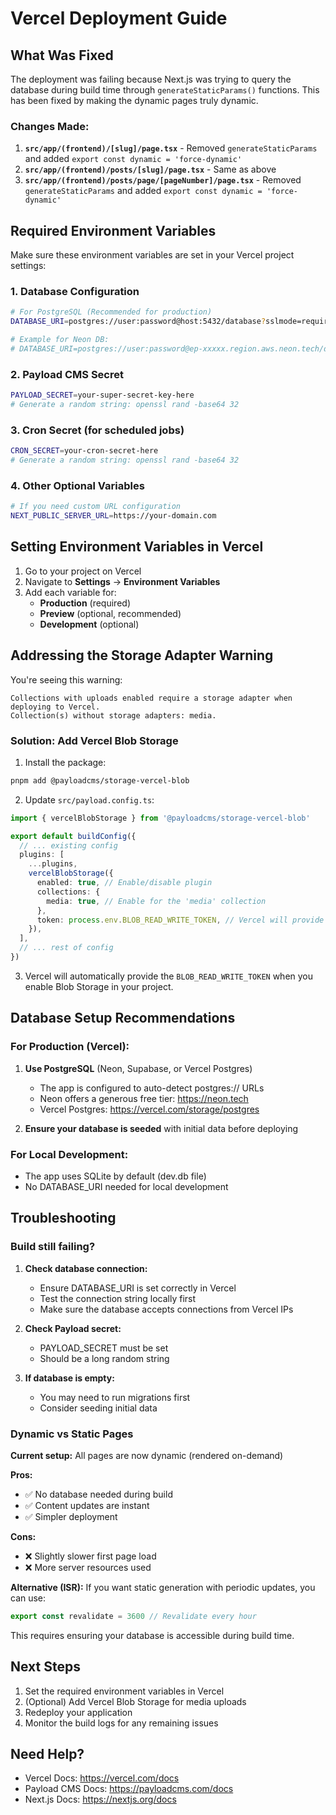# Vercel Deployment Guide

## What Was Fixed

The deployment was failing because Next.js was trying to query the database during build time through `generateStaticParams()` functions. This has been fixed by making the dynamic pages truly dynamic.

### Changes Made:

1. **`src/app/(frontend)/[slug]/page.tsx`** - Removed `generateStaticParams` and added `export const dynamic = 'force-dynamic'`
2. **`src/app/(frontend)/posts/[slug]/page.tsx`** - Same as above
3. **`src/app/(frontend)/posts/page/[pageNumber]/page.tsx`** - Removed `generateStaticParams` and added `export const dynamic = 'force-dynamic'`

## Required Environment Variables

Make sure these environment variables are set in your Vercel project settings:

### 1. Database Configuration

```bash
# For PostgreSQL (Recommended for production)
DATABASE_URI=postgres://user:password@host:5432/database?sslmode=require

# Example for Neon DB:
# DATABASE_URI=postgres://user:password@ep-xxxxx.region.aws.neon.tech/dbname?sslmode=require
```

### 2. Payload CMS Secret

```bash
PAYLOAD_SECRET=your-super-secret-key-here
# Generate a random string: openssl rand -base64 32
```

### 3. Cron Secret (for scheduled jobs)

```bash
CRON_SECRET=your-cron-secret-here
# Generate a random string: openssl rand -base64 32
```

### 4. Other Optional Variables

```bash
# If you need custom URL configuration
NEXT_PUBLIC_SERVER_URL=https://your-domain.com
```

## Setting Environment Variables in Vercel

1. Go to your project on Vercel
2. Navigate to **Settings** → **Environment Variables**
3. Add each variable for:
   - **Production** (required)
   - **Preview** (optional, recommended)
   - **Development** (optional)

## Addressing the Storage Adapter Warning

You're seeing this warning:

```
Collections with uploads enabled require a storage adapter when deploying to Vercel.
Collection(s) without storage adapters: media.
```

### Solution: Add Vercel Blob Storage

1. Install the package:
```bash
pnpm add @payloadcms/storage-vercel-blob
```

2. Update `src/payload.config.ts`:

```typescript
import { vercelBlobStorage } from '@payloadcms/storage-vercel-blob'

export default buildConfig({
  // ... existing config
  plugins: [
    ...plugins,
    vercelBlobStorage({
      enabled: true, // Enable/disable plugin
      collections: {
        media: true, // Enable for the 'media' collection
      },
      token: process.env.BLOB_READ_WRITE_TOKEN, // Vercel will provide this automatically
    }),
  ],
  // ... rest of config
})
```

3. Vercel will automatically provide the `BLOB_READ_WRITE_TOKEN` when you enable Blob Storage in your project.

## Database Setup Recommendations

### For Production (Vercel):

1. **Use PostgreSQL** (Neon, Supabase, or Vercel Postgres)
   - The app is configured to auto-detect postgres:// URLs
   - Neon offers a generous free tier: https://neon.tech
   - Vercel Postgres: https://vercel.com/storage/postgres

2. **Ensure your database is seeded** with initial data before deploying

### For Local Development:

- The app uses SQLite by default (dev.db file)
- No DATABASE_URI needed for local development

## Troubleshooting

### Build still failing?

1. **Check database connection:**
   - Ensure DATABASE_URI is set correctly in Vercel
   - Test the connection string locally first
   - Make sure the database accepts connections from Vercel IPs

2. **Check Payload secret:**
   - PAYLOAD_SECRET must be set
   - Should be a long random string

3. **If database is empty:**
   - You may need to run migrations first
   - Consider seeding initial data

### Dynamic vs Static Pages

**Current setup:** All pages are now dynamic (rendered on-demand)

**Pros:**
- ✅ No database needed during build
- ✅ Content updates are instant
- ✅ Simpler deployment

**Cons:**
- ❌ Slightly slower first page load
- ❌ More server resources used

**Alternative (ISR):** If you want static generation with periodic updates, you can use:

```typescript
export const revalidate = 3600 // Revalidate every hour
```

This requires ensuring your database is accessible during build time.

## Next Steps

1. Set the required environment variables in Vercel
2. (Optional) Add Vercel Blob Storage for media uploads
3. Redeploy your application
4. Monitor the build logs for any remaining issues

## Need Help?

- Vercel Docs: https://vercel.com/docs
- Payload CMS Docs: https://payloadcms.com/docs
- Next.js Docs: https://nextjs.org/docs

